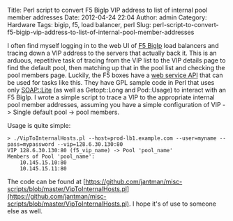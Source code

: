 Title: Perl script to convert F5 BigIp VIP address to list of internal pool member addresses
Date: 2012-04-24 22:04
Author: admin
Category: Hardware
Tags: bigip, f5, load balancer, perl
Slug: perl-script-to-convert-f5-bigip-vip-address-to-list-of-internal-pool-member-addresses

I often find myself logging in to the web UI of [F5
BigIp](http://www.f5.com/products/big-ip/) load balancers and tracing
down a VIP address to the servers that actually back it. This is an
arduous, repetitive task of tracing from the VIP list to the VIP details
page to find the default pool, then matching up that in the pool list
and checking the pool members page. Luckily, the F5 boxes have a [web
service API](https://devcentral.f5.com/) that can be used for tasks like
this. They have GPL sample code in Perl that uses only
[SOAP::Lite](http://search.cpan.org/~mkutter/SOAP-Lite-0.714/lib/SOAP/Lite.pm)
(as well as Getopt::Long and Pod::Usage) to interact with an F5 BigIp. I
wrote a simple script to trace a VIP to the appropriate internal pool
member addresses, assuming you have a simple configuration of VIP -\>
Single default pool -> pool members.

Usage is quite simple:

~~~~{.console}
> ./VipToInternalHosts.pl --host=prod-lb1.example.com --user=myname --pass=mypassword --vip=128.6.30.130:80
VIP 128.6.30.130:80 (f5_vip_name) -> Pool 'pool_name'
Members of Pool 'pool_name':
    10.145.15.10:80
    10.145.15.11:80
~~~~

The code can be found at
[https://github.com/jantman/misc-scripts/blob/master/VipToInternalHosts.pl](https://github.com/jantman/misc-scripts/blob/master/VipToInternalHosts.pl). I hope it's of use to someone else as well.
